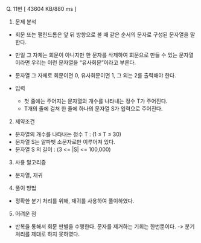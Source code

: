 Q. 11번 [ 43604 KB/880 ms ]

1. 문제 분석
- 회문 또는 팰린드롬은 앞 뒤 방향으로 볼 때 같은 순서의 문자로 구성된 문자열을 말한다.
- 만일 그 자체는 회문이 아니지만 한 문자를 삭제하여 회문으로 만들 수 있는 문자열이라면 우리는 이런 문자열을 “유사회문”이라고 부른다.
- 문자열 그 자체로 회문이면 0, 유사회문이면 1, 그 외는 2를 출력해야 한다.


- 입력
  - 첫 줄에는 주어지는 문자열의 개수를 나타내는 정수 T가 주어진다.
  - T개의 줄에 걸쳐 한 줄에 하나의 문자열 S가 입력으로 주어진다.

2. 제약조건
- 문자열의 개수를 나타내는 정수 T : (1 ≤ T ≤ 30)
- 문자열 S는 알파벳 소문자로만 이루어져 있다.
- 문자열 S 의 길이 : (3 <= |S| <= 100,000)

3. 사용 알고리즘
- 문자열, 재귀

4. 풀이 방법
- 정확한 분기 처리를 위해, 재귀를 사용하여 풀이하였다.

5. 어려운 점
- 반복을 통해서 회문 판별을 수행한다. 문자를 제거하는 기회는 한번뿐이다. -> 분기 처리를 제대로 하지 못하였다.